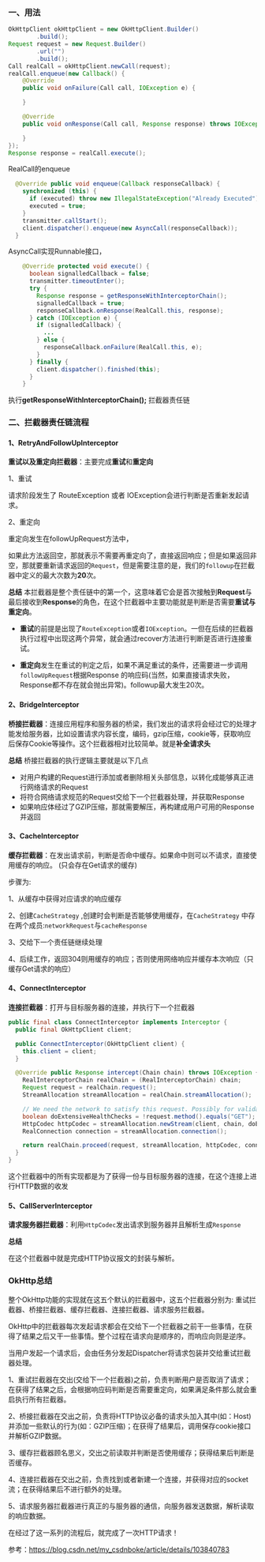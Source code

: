 ### 一、用法

```java
OkHttpClient okHttpClient = new OkHttpClient.Builder()
        .build();
Request request = new Request.Builder()
        .url("")
        .build();
Call realCall = okHttpClient.newCall(request);
realCall.enqueue(new Callback() {
    @Override
    public void onFailure(Call call, IOException e) {

    }

    @Override
    public void onResponse(Call call, Response response) throws IOException {

    }
});
Response response = realCall.execute();
```

RealCall的enqueue

```java
  @Override public void enqueue(Callback responseCallback) {
    synchronized (this) {
      if (executed) throw new IllegalStateException("Already Executed");
      executed = true;
    }
    transmitter.callStart();
    client.dispatcher().enqueue(new AsyncCall(responseCallback));
  }
```

AsyncCall实现Runnable接口，

```java
    @Override protected void execute() {
      boolean signalledCallback = false;
      transmitter.timeoutEnter();
      try {
        Response response = getResponseWithInterceptorChain();
        signalledCallback = true;
        responseCallback.onResponse(RealCall.this, response);
      } catch (IOException e) {
        if (signalledCallback) {
          ...
        } else {
          responseCallback.onFailure(RealCall.this, e);
        }
      } finally {
        client.dispatcher().finished(this);
      }
    }
```

执行**getResponseWithInterceptorChain();** 拦截器责任链

### 二、拦截器责任链流程

#### 1、RetryAndFollowUpInterceptor

**重试以及重定向拦截器**：主要完成**重试**和**重定向**

1、重试

请求阶段发生了 RouteException 或者 IOException会进行判断是否重新发起请求。

2、重定向

重定向发生在followUpRequest方法中，

如果此方法返回空，那就表示不需要再重定向了，直接返回响应；但是如果返回非空，那就要重新请求返回的`Request`，但是需要注意的是，我们的`followup`在拦截器中定义的最大次数为**20**次。

**总结**
本拦截器是整个责任链中的第一个，这意味着它会是首次接触到**Request**与最后接收到**Response**的角色，在这个拦截器中主要功能就是判断是否需要**重试与重定向**。

- **重试**的前提是出现了`RouteException`或者`IOException`。一但在后续的拦截器执行过程中出现这两个异常，就会通过recover方法进行判断是否进行连接重试。

- **重定向**发生在重试的判定之后，如果不满足重试的条件，还需要进一步调用`followUpRequest`根据Response 的响应码(当然，如果直接请求失败，Response都不存在就会抛出异常)。followup最大发生20次。

#### 2、BridgeInterceptor

**桥接拦截器**：连接应用程序和服务器的桥梁，我们发出的请求将会经过它的处理才能发给服务器，比如设置请求内容长度，编码，gzip压缩，cookie等，获取响应后保存Cookie等操作。这个拦截器相对比较简单。就是**补全请求头**

**总结**
桥接拦截器的执行逻辑主要就是以下几点

- 对用户构建的Request进行添加或者删除相关头部信息，以转化成能够真正进行网络请求的Request
- 将符合网络请求规范的Request交给下一个拦截器处理，并获取Response
- 如果响应体经过了GZIP压缩，那就需要解压，再构建成用户可用的Response并返回

#### 3、CacheInterceptor

**缓存拦截器**：在发出请求前，判断是否命中缓存。如果命中则可以不请求，直接使用缓存的响应。 (只会存在Get请求的缓存)

步骤为:

1、从缓存中获得对应请求的响应缓存

2、创建`CacheStrategy` ,创建时会判断是否能够使用缓存，在`CacheStrategy` 中存在两个成员:`networkRequest`与`cacheResponse`

3、交给下一个责任链继续处理

4、后续工作，返回304则用缓存的响应；否则使用网络响应并缓存本次响应（只缓存Get请求的响应）

#### 4、ConnectInterceptor

**连接拦截器**：打开与目标服务器的连接，并执行下一个拦截器

```java
public final class ConnectInterceptor implements Interceptor {
  public final OkHttpClient client;

  public ConnectInterceptor(OkHttpClient client) {
    this.client = client;
  }

  @Override public Response intercept(Chain chain) throws IOException {
    RealInterceptorChain realChain = (RealInterceptorChain) chain;
    Request request = realChain.request();
    StreamAllocation streamAllocation = realChain.streamAllocation();

    // We need the network to satisfy this request. Possibly for validating a conditional GET.
    boolean doExtensiveHealthChecks = !request.method().equals("GET");
    HttpCodec httpCodec = streamAllocation.newStream(client, chain, doExtensiveHealthChecks);
    RealConnection connection = streamAllocation.connection();

    return realChain.proceed(request, streamAllocation, httpCodec, connection);
  }
}

```

这个拦截器中的所有实现都是为了获得一份与目标服务器的连接，在这个连接上进行HTTP数据的收发

#### 5、CallServerInterceptor

**请求服务器拦截器**：利用`HttpCodec`发出请求到服务器并且解析生成`Response`

**总结**

在这个拦截器中就是完成HTTP协议报文的封装与解析。

### OkHttp总结

整个OkHttp功能的实现就在这五个默认的拦截器中，这五个拦截器分别为: 重试拦截器、桥接拦截器、缓存拦截器、连接拦截器、请求服务拦截器。

OkHttp中的拦截器每次发起请求都会在交给下一个拦截器之前干一些事情，在获得了结果之后又干一些事情。整个过程在请求向是顺序的，而响应向则是逆序。

当用户发起一个请求后，会由任务分发起Dispatcher将请求包装并交给重试拦截器处理。

1、重试拦截器在交出(交给下一个拦截器)之前，负责判断用户是否取消了请求；在获得了结果之后，会根据响应码判断是否需要重定向，如果满足条件那么就会重启执行所有拦截器。

2、桥接拦截器在交出之前，负责将HTTP协议必备的请求头加入其中(如：Host)并添加一些默认的行为(如：GZIP压缩)；在获得了结果后，调用保存cookie接口并解析GZIP数据。

3、缓存拦截器顾名思义，交出之前读取并判断是否使用缓存；获得结果后判断是否缓存。

4、连接拦截器在交出之前，负责找到或者新建一个连接，并获得对应的socket流；在获得结果后不进行额外的处理。

5、请求服务器拦截器进行真正的与服务器的通信，向服务器发送数据，解析读取的响应数据。

在经过了这一系列的流程后，就完成了一次HTTP请求！

参考：https://blog.csdn.net/my_csdnboke/article/details/103840783

